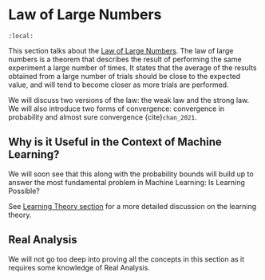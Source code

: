 # Law of Large Numbers

```{contents}
:local:
```

This section talks about the
[Law of Large Numbers](https://en.wikipedia.org/wiki/Law_of_large_numbers). The
law of large numbers is a theorem that describes the result of performing the
same experiment a large number of times. It states that the average of the
results obtained from a large number of trials should be close to the expected
value, and will tend to become closer as more trials are performed.

We will discuss two versions of the law: the weak law and the strong law. We
will also introduce two forms of convergence: convergence in probability and
almost sure convergence {cite}`chan_2021`.

## Why is it Useful in the Context of Machine Learning?

We will soon see that this along with the probability bounds will build up to
answer the most fundamental problem in Machine Learning: Is Learning Possible?

See
[Learning Theory section](../../../machine_learning/fundamentals/learning_theory/concept.md)
for a more detailed discussion on the learning theory.

## Real Analysis

We will not go too deep into proving all the concepts in this section as it
requires some knowledge of Real Analysis.
